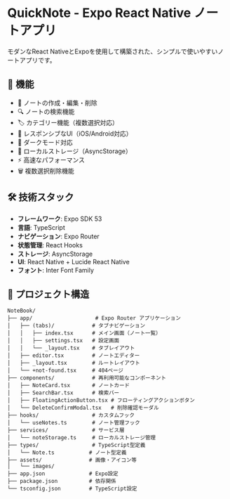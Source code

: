 # QuickNote - Expo React Native ノートアプリ

モダンなReact NativeとExpoを使用して構築された、シンプルで使いやすいノートアプリです。

## 🚀 機能

- 📝 ノートの作成・編集・削除
- 🔍 ノートの検索機能
- 🏷️ カテゴリー機能（複数選択対応）
- 📱 レスポンシブなUI（iOS/Android対応）
- 🌙 ダークモード対応
- 💾 ローカルストレージ（AsyncStorage）
- ⚡ 高速なパフォーマンス
- 🗑️ 複数選択削除機能

## 🛠 技術スタック

- **フレームワーク**: Expo SDK 53
- **言語**: TypeScript
- **ナビゲーション**: Expo Router
- **状態管理**: React Hooks
- **ストレージ**: AsyncStorage
- **UI**: React Native + Lucide React Native
- **フォント**: Inter Font Family

## 📁 プロジェクト構造

```
NoteBook/
├── app/                    # Expo Router アプリケーション
│   ├── (tabs)/            # タブナビゲーション
│   │   ├── index.tsx      # メイン画面（ノート一覧）
│   │   ├── settings.tsx   # 設定画面
│   │   └── _layout.tsx    # タブレイアウト
│   ├── editor.tsx         # ノートエディター
│   ├── _layout.tsx        # ルートレイアウト
│   └── +not-found.tsx     # 404ページ
├── components/            # 再利用可能なコンポーネント
│   ├── NoteCard.tsx       # ノートカード
│   ├── SearchBar.tsx      # 検索バー
│   ├── FloatingActionButton.tsx # フローティングアクションボタン
│   └── DeleteConfirmModal.tsx   # 削除確認モーダル
├── hooks/                 # カスタムフック
│   └── useNotes.ts        # ノート管理フック
├── services/              # サービス層
│   └── noteStorage.ts     # ローカルストレージ管理
├── types/                 # TypeScript型定義
│   └── Note.ts           # ノート型定義
├── assets/               # 画像・アイコン等
│   └── images/
├── app.json              # Expo設定
├── package.json          # 依存関係
└── tsconfig.json         # TypeScript設定
``` 
